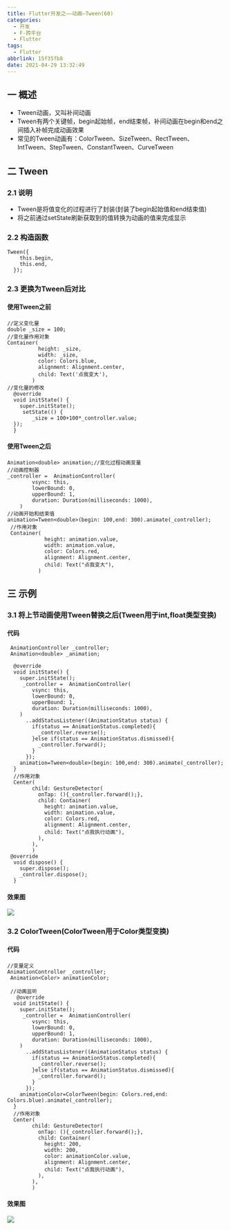 ```yaml
---
title: Flutter开发之——动画—Tween(60)
categories:
  - 开发
  - F-跨平台
  - Flutter
tags:
  - Flutter
abbrlink: 15f35fb8
date: 2021-04-29 13:32:49
---
```

## 一 概述

* Tween动画，又叫补间动画
* Tween有两个关键帧，begin起始帧，end结束帧，补间动画在begin和end之间插入补帧完成动画效果
* 常见的Tween动画有：ColorTween、SizeTween、RectTween、IntTween、StepTween、ConstantTween、CurveTween

<!--more-->

## 二 Tween

### 2.1 说明

* Tween是将值变化的过程进行了封装(封装了begin起始值和end结束值)
* 将之前通过setState刷新获取到的值转换为动画的值来完成显示

### 2.2 构造函数

```
Tween({
    this.begin,
    this.end,
  });
```
### 2.3 更换为Tween后对比
#### 使用Tween之前

```
//定义变化量
double _size = 100;
//变化量作用对象
Container(
          height: _size,
          width: _size,
          color: Colors.blue,
          alignment: Alignment.center,
          child: Text('点我变大'),
		)
//变化量的修改		
  @override
  void initState() {
    super.initState();
     setState(() {
    	_size = 100+100*_controller.value;
  });
  }		
```

#### 使用Tween之后

```
Animation<double> animation;//变化过程动画变量
//动画控制器
_controller =  AnimationController(
        vsync: this,
        lowerBound: 0,
        upperBound: 1,
        duration: Duration(milliseconds: 1000),
    )
//动画开始和结束值    
animation=Tween<double>(begin: 100,end: 300).animate(_controller);
 //作用对象
 Container(
      		height: animation.value,
            width: animation.value,
            color: Colors.red,
            alignment: Alignment.center,
            child: Text("点我变大"),
          )
```

## 三 示例

### 3.1 将上节动画使用Tween替换之后(Tween用于int,float类型变换)

#### 代码

```
 AnimationController _controller;
 Animation<double> _animation;

  @override
  void initState() {
    super.initState();
     _controller =  AnimationController(
        vsync: this,
        lowerBound: 0,
        upperBound: 1,
        duration: Duration(milliseconds: 1000),
    )
      ..addStatusListener((AnimationStatus status) {
        if(status == AnimationStatus.completed){
          _controller.reverse();
        }else if(status == AnimationStatus.dismissed){
          _controller.forward();
        }
      });
    animation=Tween<double>(begin: 100,end: 300).animate(_controller);
  }
  //作用对象
  Center(
        child: GestureDetector(
          onTap: (){_controller.forward();},
          child: Container(
            height: animation.value,
            width: animation.value,
            color: Colors.red,
            alignment: Alignment.center,
            child: Text("点我执行动画"),
          ),
        ),
        )
 @override
  void dispose() {
    super.dispose();
    _controller.dispose();
  }       
```

#### 效果图

![][1]

### 3.2 ColorTween(ColorTween用于Color类型变换)

#### 代码

```
//变量定义
AnimationController _controller;
 Animation<Color> animationColor;
 
 //动画监听
   @override
  void initState() {
    super.initState();
     _controller =  AnimationController(
        vsync: this,
        lowerBound: 0,
        upperBound: 1,
        duration: Duration(milliseconds: 1000),
    )
      ..addStatusListener((AnimationStatus status) {
        if(status == AnimationStatus.completed){
          _controller.reverse();
        }else if(status == AnimationStatus.dismissed){
          _controller.forward();
        }
      });
    animationColor=ColorTween(begin: Colors.red,end: Colors.blue).animate(_controller); 
  }
  //作用对象
  Center(
        child: GestureDetector(
          onTap: (){_controller.forward();},
          child: Container(
            height: 200,
            width: 200,
            color: animationColor.value,
            alignment: Alignment.center,
            child: Text("点我执行动画"),
          ),
        ),
        )
```

#### 效果图
![][2]



[1]:https://cdn.jsdelivr.net/gh/PGzxc/CDN/blog-flutter/flutter-tween-replace-old.gif
[2]:https://cdn.jsdelivr.net/gh/PGzxc/CDN/blog-flutter/flutter-colortween-sample.gif